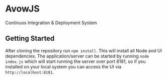# AvowJS

Continuos Integration & Deployment System

## Getting Started

After cloning the repository run `npm install`. This will install all Node and 
UI dependencies. The application/server can be started by running `node index.js` 
which will start running the server over port 8181, so if you installed on your 
local system you can access the UI via `http://localhost:8181`.